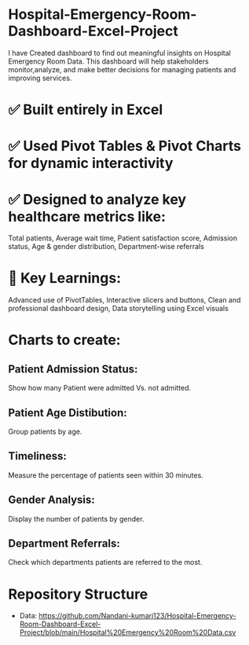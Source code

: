 # Hospital-Emergency-Room-Dashboard-Excel-Project
I have Created dashboard to find out meaningful insights on Hospital Emergency Room Data. This dashboard will help stakeholders monitor,analyze, and make better decisions for managing patients and improving services.

# ✅ Built entirely in Excel
# ✅ Used Pivot Tables & Pivot Charts for dynamic interactivity
# ✅ Designed to analyze key healthcare metrics like:
Total patients,
Average wait time,
Patient satisfaction score,
Admission status,
Age & gender distribution,
Department-wise referrals

# 🧠 Key Learnings:
Advanced use of PivotTables,
Interactive slicers and buttons,
Clean and professional dashboard design,
Data storytelling using Excel visuals


# Charts to create:
## Patient Admission Status:
Show how many Patient were admitted Vs. not admitted.
## Patient Age Distibution:
Group patients by age.
## Timeliness:
Measure the percentage of patients seen within 30 minutes.
## Gender Analysis:
Display the number of patients by gender.
## Department Referrals: 
Check which departments patients are referred to the most.

# Repository Structure
* Data: https://github.com/Nandani-kumari123/Hospital-Emergency-Room-Dashboard-Excel-Project/blob/main/Hospital%20Emergency%20Room%20Data.csv


